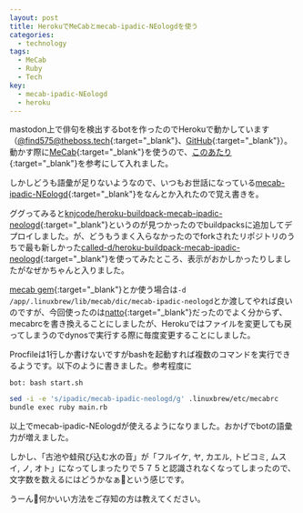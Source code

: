 ```yaml
---
layout: post
title: HerokuでMeCabとmecab-ipadic-NEologdを使う
categories:
  - technology
tags:
  - MeCab
  - Ruby
  - Tech
key:
  - mecab-ipadic-NEologd
  - heroku
---
```


mastodon上で俳句を検出するbotを作ったのでHerokuで動かしています（[@find575@theboss.tech](https://theboss.tech/@find575){:target="_blank"}、[GitHub](https://github.com/theoria24/FindHaiku4Mstdn){:target="_blank"}）。動かす際に[MeCab](http://taku910.github.io/mecab/){:target="_blank"}を使うので、[このあたり](https://qiita.com/shouta-dev/items/cd538a77f2b729333025){:target="_blank"}を参考にして入れました。

しかしどうも語彙が足りないようなので、いつもお世話になっている[mecab-ipadic-NEologd](https://github.com/neologd/mecab-ipadic-neologd){:target="_blank"}をなんとか入れたので覚え書きを。

ググってみると[knjcode/heroku-buildpack-mecab-ipadic-neologd](https://github.com/knjcode/heroku-buildpack-mecab-ipadic-neologd){:target="_blank"}というのが見つかったのでbuildpacksに追加してデプロイしました。が、どうもうまく入らなかったのでforkされたリポジトリのうちで最も新しかった[called-d/heroku-buildpack-mecab-ipadic-neologd](https://github.com/called-d/heroku-buildpack-mecab-ipadic-neologd){:target="_blank"}を使ってみたところ、表示がおかしかったりしましたがなぜかちゃんと入りました。

[mecab gem](https://github.com/markburns/mecab){:target="_blank"}とか使う場合は`-d /app/.linuxbrew/lib/mecab/dic/mecab-ipadic-neologd`とか渡してやれば良いのですが、今回使ったのは[natto](https://github.com/buruzaemon/natto){:target="_blank"}だったのでよく分からず、mecabrcを書き換えることにしましたが、Herokuではファイルを変更しても戻ってしまうのでdynosで実行する際に毎度変更することにしました。

Procfileは1行しか書けないですがbashを起動すれば複数のコマンドを実行できるようです。以下のように書きました。参考程度に

```Procfile
bot: bash start.sh
```

```start.sh
sed -i -e 's/ipadic/mecab-ipadic-neologd/g' .linuxbrew/etc/mecabrc
bundle exec ruby main.rb
```

以上でmecab-ipadic-NEologdが使えるようになりました。おかげでbotの語彙力が増えました。

しかし、「古池や蛙飛び込む水の音」が「フルイケ, ヤ, カエル, トビコミ, ムスイ, ノ, オト」になってしまったりで５７５と認識されなくなってしまったので、文字数を数えるにはどうかなぁ🤔という感じです。

うーん🤔何かいい方法をご存知の方は教えてください。
